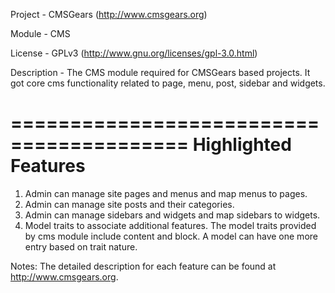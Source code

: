 Project 	- CMSGears (http://www.cmsgears.org)

Module  	- CMS

License 	- GPLv3 (http://www.gnu.org/licenses/gpl-3.0.html)

Description - The CMS module required for CMSGears based projects. It got core cms functionality related to page, menu, post, sidebar and widgets.

=========================================
Highlighted Features
=========================================
1. Admin can manage site pages and menus and map menus to pages.
2. Admin can manage site posts and their categories.
3. Admin can manage sidebars and widgets and map sidebars to widgets.
5. Model traits to associate additional features. The model traits provided by cms module include content and block. A model can have one more entry based on trait nature.

Notes: The detailed description for each feature can be found at http://www.cmsgears.org.